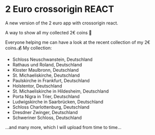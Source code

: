 # 2 Euro crossorigin REACT
 A new version of the 2 euro app with crossorigin react.

A way to show all my collected 2€ coins 🤑

Everyone helping me can have a look at the recent collection of my 2€ coins.💰
My collection:
- Schloss Neuschwanstein, Deutschland
- Rathaus und Roland, Deutschland
- Kloster Maulbronn, Deutschland
- St. Michaeliskirche, Deutschland
- Paulskirche in Frankfurt, Deutschland
- Holstentor, Deutschland
- St. Michaeliskirche in Hildesheim, Deutschland
- Porta Nigra in Trier, Deutschland
- Ludwigskirche in Saarbrücken, Deutschland
- Schloss Charlottenburg, Deutschland
- Dresdner Zwinger, Deutschland
- Schweriner Schloss, Deutschland

...and many more, which I will upload from time to time...
